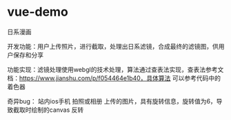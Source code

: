 # vue-demo

日系漫画

开发功能：用户上传照片，进行截取，处理出日系滤镜，合成最终的滤镜图，供用户保存和分享

功能实现：滤镜处理使用webgl的技术处理，算法通过查表法实现，查表法参考文档：https://www.jianshu.com/p/f054464e1b40，具体算法
        可以参考代码中的着色器

奇异bug：
        站内ios手机 拍照或相册 上传的图片，具有旋转信息，旋转值为6，导致截取时绘制的canvas 反转

